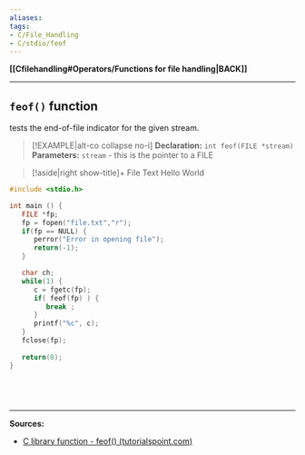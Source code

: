 ```yaml
---
aliases:
tags:
- C/File_Handling 
- C/stdio/feof
---
```

**[[Cfilehandling#Operators/Functions for file handling|BACK]]**

---
## `feof()` function
tests the end-of-file indicator for the given stream.
>[!EXAMPLE|alt-co collapse no-i] **Declaration:** `int feof(FILE *stream)`
>**Parameters:** `stream` - this is the pointer to a FILE

>[!aside|right show-title]+ File Text
> Hello World
```C
#include <stdio.h>

int main () {
   FILE *fp;
   fp = fopen("file.txt","r");
   if(fp == NULL) {
      perror("Error in opening file");
      return(-1);
   }

   char ch;
   while(1) {
      c = fgetc(fp);
      if( feof(fp) ) { 
         break ;
      }
      printf("%c", c);
   }
   fclose(fp);
   
   return(0);
}
```
# 

<br>

---
**Sources:**
- [C library function - feof() (tutorialspoint.com)](https://www.tutorialspoint.com/c_standard_library/c_function_feof.htm)